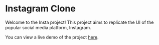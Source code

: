 # Instagram Clone

Welcome to the Insta project! This project aims to replicate the UI of the popular social media platform, Instagram. 

You can view a live demo of the project [here](https://ananthutd.github.io/Insta/).
